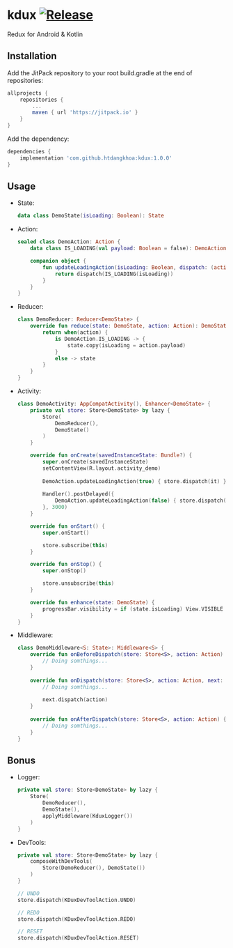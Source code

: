 # kdux [![Release](https://jitpack.io/v/htdangkhoa/kdux.svg)](https://jitpack.io/#htdangkhoa/kdux)
Redux for Android &amp; Kotlin

## Installation
Add the JitPack repository to your root build.gradle at the end of repositories:
```gradle
allprojects {
    repositories {
        ...
        maven { url 'https://jitpack.io' }
    }
}
```
Add the dependency:
```gradle
dependencies {
    implementation 'com.github.htdangkhoa:kdux:1.0.0'
}
```

## Usage
- State:
    ```kotlin
    data class DemoState(isLoading: Boolean): State
    ```
- Action:
    ```kotlin
    sealed class DemoAction: Action {
        data class IS_LOADING(val payload: Boolean = false): DemoAction()

        companion object {
            fun updateLoadingAction(isLoading: Boolean, dispatch: (action: Action) -> Unit) {
                return dispatch(IS_LOADING(isLoading))
            }
        }
    }
    ```
- Reducer:
    ```kotlin
    class DemoReducer: Reducer<DemoState> {
        override fun reduce(state: DemoState, action: Action): DemoState {
            return when(action) {
                is DemoAction.IS_LOADING -> {
                    state.copy(isLoading = action.payload)
                }
                else -> state
            }
        }
    }
    ```
- Activity:
    ```kotlin
    class DemoActivity: AppCompatActivity(), Enhancer<DemoState> {
        private val store: Store<DemoState> by lazy {
            Store(
                DemoReducer(),
                DemoState()
            )
        }

        override fun onCreate(savedInstanceState: Bundle?) {
            super.onCreate(savedInstanceState)
            setContentView(R.layout.activity_demo)
            
            DemoAction.updateLoadingAction(true) { store.dispatch(it) }
            
            Handler().postDelayed({
                DemoAction.updateLoadingAction(false) { store.dispatch(it) }
            }, 3000)
        }

        override fun onStart() {
            super.onStart()

            store.subscribe(this)
        }

        override fun onStop() {
            super.onStop()

            store.unsubscribe(this)
        }

        override fun enhance(state: DemoState) {
            progressBar.visibility = if (state.isLoading) View.VISIBLE else View.GONE
        }
    }
    ```
- Middleware:
    ```kotlin
    class DemoMiddleware<S: State>: Middleware<S> {
        override fun onBeforeDispatch(store: Store<S>, action: Action) {
            // Doing somthings...
        }
        
        override fun onDispatch(store: Store<S>, action: Action, next: Dispatcher) {
            // Doing somthings...
            
            next.dispatch(action)
        }
        
        override fun onAfterDispatch(store: Store<S>, action: Action) {
            // Doing somthings...
        }
    }
    ```

## Bonus
- Logger:
    ```kotlin
    private val store: Store<DemoState> by lazy {
        Store(
            DemoReducer(),
            DemoState(),
            applyMiddleware(KduxLogger())
        )
    }
    ```
- DevTools:
    ```kotlin
    private val store: Store<DemoState> by lazy {
        composeWithDevTools(
            Store(DemoReducer(), DemoState())
        )
    }
    
    // UNDO
    store.dispatch(KDuxDevToolAction.UNDO)
    
    // REDO
    store.dispatch(KDuxDevToolAction.REDO)
    
    // RESET
    store.dispatch(KDuxDevToolAction.RESET)
    ```
